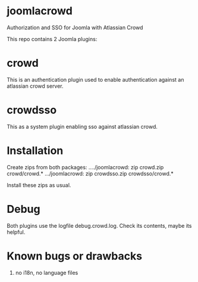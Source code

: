 joomlacrowd
===========

Authorization and SSO for Joomla with Atlassian Crowd

This repo contains 2 Joomla plugins: 

crowd
=====

This is an authentication plugin used to enable authentication
against an atlassian crowd server. 

crowdsso
========

This as a system plugin enabling sso against atlassian 
crowd. 

Installation
============

Create zips from both packages:
..../joomlacrowd: zip crowd.zip crowd/crowd.*
.../joomlacrowd: zip crowdsso.zip crowdsso/crowd.*

Install these zips as usual. 

Debug
=====

Both plugins use the logfile debug.crowd.log. Check its 
contents, maybe its helpful. 


Known bugs or drawbacks
=======================

1. no i18n, no language files
